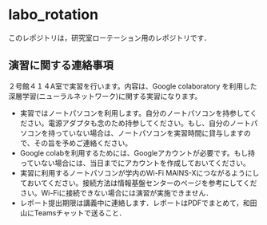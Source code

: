 # labo_rotation
このレポジトリは，研究室ローテーション用のレポジトリです．

## 演習に関する連絡事項

２号館４１４A室で実習を行います。内容は、Google colaboratory を利用した深層学習(ニューラルネットワーク)に関する実習になります。


* 実習ではノートパソコンを利用します。自分のノートパソコンを持参してください。電源アダプタも念のため持参してください。もし、自分のノートパソコンを持っていない場合は、ノートパソコンを実習時間に貸与しますので、その旨を予めご連絡ください。
* Google colabを利用するためには、Googleアカウントが必要です。もし持っていない場合には、当日までにアカウントを作成しておいてください。
* 実習に利用するノートパソコンが学内のWi-Fi MAINS-Xにつながるようにしておいてください。接続方法は情報基盤センターのページを参考にしてください。Wi-Fiに接続できない場合には演習が実施できません．
* レポート提出期限は講義中に連絡します．レポートはPDFでまとめて，和田山にTeamsチャットで送ること．
